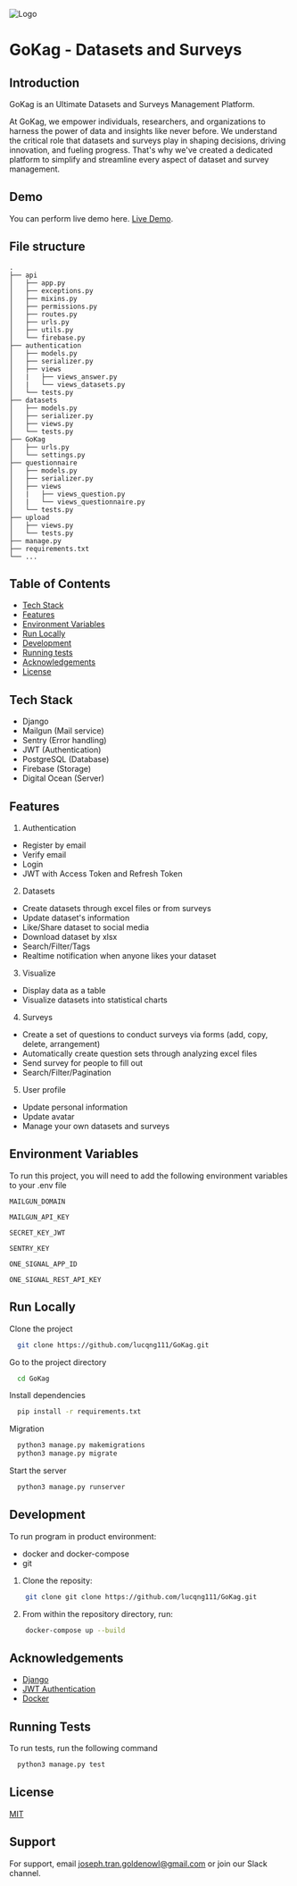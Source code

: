 
![Logo](https://firebasestorage.googleapis.com/v0/b/gokag-19eac.appspot.com/o/GOKag.png?alt=media)


# GoKag - Datasets and Surveys

## Introduction
GoKag is an Ultimate Datasets and Surveys Management Platform.

At GoKag, we empower individuals, researchers, and organizations to harness the power of data and insights like never before. We understand the critical role that datasets and surveys play in shaping decisions, driving innovation, and fueling progress. That's why we've created a dedicated platform to simplify and streamline every aspect of dataset and survey management.



## Demo

You can perform live demo here. [Live Demo](https://data.gokag.id.vn/).


## File structure

```
.
├── api                   
│   ├── app.py         
│   ├── exceptions.py     
│   ├── mixins.py
│   ├── permissions.py
│   ├── routes.py 
│   ├── urls.py 
│   ├── utils.py 
│   └── firebase.py   
├── authentication
│   ├── models.py 
│   ├── serializer.py 
│   ├── views
│   |   ├── views_answer.py
│   |   └── views_datasets.py
│   └── tests.py   
├── datasets
│   ├── models.py 
│   ├── serializer.py 
│   ├── views.py
│   └── tests.py
├── GoKag
│   ├── urls.py
│   └── settings.py
├── questionnaire
│   ├── models.py 
│   ├── serializer.py 
│   ├── views
│   |   ├── views_question.py
│   |   └── views_questionnaire.py
│   └── tests.py 
├── upload
│   ├── views.py
│   └── tests.py
├── manage.py
├── requirements.txt     
└── ...
```
## Table of Contents

- [Tech Stack](#techstack)
- [Features](#features)
- [Environment Variables](#environment-variables)
- [Run Locally](#run-)
- [Development](#development)
- [Running tests](#running-tests)
- [Acknowledgements](#acknowledgements)
- [License](#license)
## Tech Stack

- Django
- Mailgun (Mail service)
- Sentry (Error handling)
- JWT (Authentication)
- PostgreSQL (Database)
- Firebase (Storage)
- Digital Ocean (Server)

## Features

1. Authentication
- Register by email
- Verify email
- Login
- JWT with Access Token and Refresh Token

2. Datasets
- Create datasets through excel files or from surveys
- Update dataset's information
- Like/Share dataset to social media
- Download dataset by xlsx
- Search/Filter/Tags
- Realtime notification when anyone likes your dataset

3. Visualize
- Display data as a table
- Visualize datasets into statistical charts

4. Surveys
- Create a set of questions to conduct surveys via forms (add, copy, delete, arrangement)
- Automatically create question sets through analyzing excel files
- Send survey for people to fill out
- Search/Filter/Pagination

5. User profile
- Update personal information
- Update avatar
- Manage your own datasets and surveys
## Environment Variables

To run this project, you will need to add the following environment variables to your .env file

`MAILGUN_DOMAIN`

`MAILGUN_API_KEY`

`SECRET_KEY_JWT`

`SENTRY_KEY`

`ONE_SIGNAL_APP_ID`

`ONE_SIGNAL_REST_API_KEY`


## Run Locally

Clone the project

```bash
  git clone https://github.com/lucqng111/GoKag.git
```

Go to the project directory

```bash
  cd GoKag
```

Install dependencies

```bash
  pip install -r requirements.txt
```

Migration
```bash
  python3 manage.py makemigrations
  python3 manage.py migrate
```

Start the server

```bash
  python3 manage.py runserver
```


## Development

To run program in product environment:

- docker and docker-compose
- git

1. Clone the reposity:

```bash
    git clone git clone https://github.com/lucqng111/GoKag.git
```

2. From within the repository directory, run:

```bash
    docker-compose up --build
```

## Acknowledgements

 - [Django](https://docs.djangoproject.com/en/4.1/)
 - [JWT Authentication](https://django-rest-framework-simplejwt.readthedocs.io/en/latest/)
 - [Docker](https://www.docker.com/)


## Running Tests

To run tests, run the following command

```bash
  python3 manage.py test
```


## License

[MIT](https://choosealicense.com/licenses/mit/)


## Support

For support, email joseph.tran.goldenowl@gmail.com or join our Slack channel.

